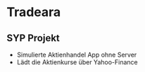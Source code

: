 # Tradeara
## SYP Projekt

- Simulierte Aktienhandel App ohne Server
- Lädt die Aktienkurse über Yahoo-Finance

